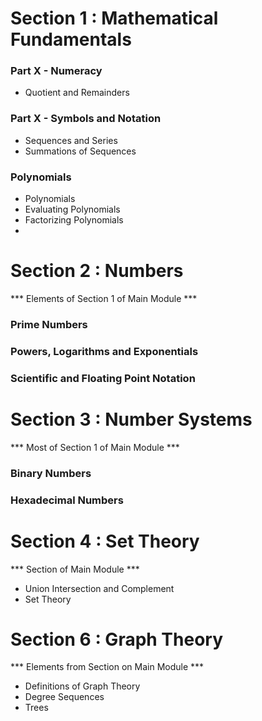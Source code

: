 
Section 1 : Mathematical Fundamentals
==================================

### Part X - Numeracy
 
- Quotient and Remainders

### Part X - Symbols and Notation

- Sequences and Series
- Summations of Sequences

### Polynomials

- Polynomials
- Evaluating Polynomials
- Factorizing Polynomials
- 




Section 2 : Numbers
==================================
*** Elements of Section 1 of Main Module ***

### Prime Numbers

### Powers, Logarithms and Exponentials

### Scientific and Floating Point Notation


Section 3 : Number Systems
==================================
*** Most of Section 1 of Main Module ***


### Binary Numbers

### Hexadecimal Numbers


Section 4 : Set Theory
==================================
*** Section of Main Module ***

- Union Intersection and Complement
- Set Theory


Section 6 : Graph Theory
==================================
*** Elements from Section on Main Module ***

- Definitions of Graph Theory
- Degree Sequences
- Trees
